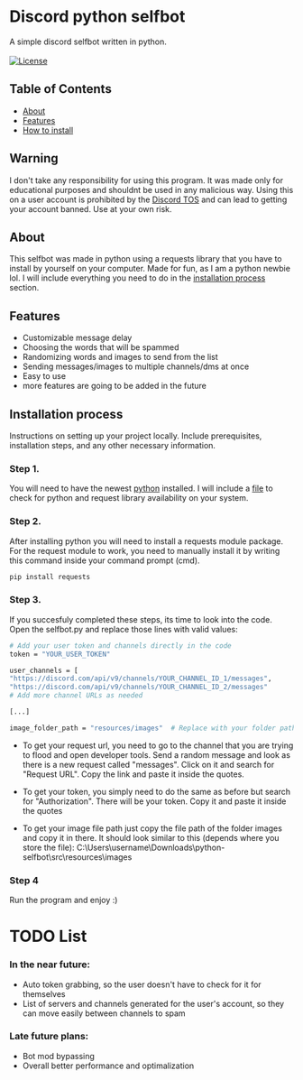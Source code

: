 
# Discord python selfbot

A simple discord selfbot written in python.<br><br>
[![License](https://img.shields.io/badge/license-GPL--3.0-blue.svg)](LICENSE) 


## Table of Contents

- [About](#about)
- [Features](#features)
- [How to install](#installation-process)

## Warning

I don't take any responsibility for using this program. It was made only for educational purposes and shouldnt be used in any malicious way. Using this on a user account is prohibited by the [Discord TOS](https://discord.com/terms) and can lead to getting your account banned. Use at your own risk.

## About

This selfbot was made in python using a requests library that you have to install by yourself on your computer. Made for fun, as I am a python newbie lol. I will include everything you need to do in the [installation process](#installation-process) section.

## Features

- Customizable message delay
- Choosing the words that will be spammed
- Randomizing words and images to send from the list
- Sending messages/images to multiple channels/dms at once
- Easy to use
- more features are going to be added in the future

## Installation process

Instructions on setting up your project locally. Include prerequisites, installation steps, and any other necessary information.

<h3>Step 1.</h3>

You will need to have the newest [python](https://www.python.org/downloads/) installed.
I will include a [file](https://github.com/owaii/python-selfbot/blob/selfbot/src/resources/dependenciesCheck.bat) to check for python and request library availability on your system.

<h3>Step 2.</h3>

After installing python you will need to install a requests module package. For the request module to work, you need to manually install it by writing this command inside your command prompt (cmd).

```bash
pip install requests
```   
  
<h3>Step 3.</h3>

If you succesfuly completed these steps, its time to look into the code. Open the selfbot.py and replace those lines with valid values:
```bash
# Add your user token and channels directly in the code
token = "YOUR_USER_TOKEN"

user_channels = [
"https://discord.com/api/v9/channels/YOUR_CHANNEL_ID_1/messages",
"https://discord.com/api/v9/channels/YOUR_CHANNEL_ID_2/messages"
# Add more channel URLs as needed

[...]

image_folder_path = "resources/images"  # Replace with your folder path

```
- To get your request url, you need to go to the channel that you are trying to flood and open developer tools. Send a random message and look as there is a new request called "messages". Click on it and search for "Request URL". Copy the link and paste it inside the quotes.

- To get your token, you simply need to do the same as before but search for "Authorization". There will be your token.  Copy it and paste it inside the quotes

- To get your image file path just copy the file path of the folder images and copy it in there. It should look similar to this (depends where you store the file): C:\Users\username\Downloads\python-selfbot\src\resources\images

<h3>Step 4</h3>

Run the program and enjoy :)

# TODO List

<!-- TODO List -->

<h3>In the near future:</h3>
<ul>
  <li>Auto token grabbing, so the user doesn't have to check for it for themselves</li>
  <li>List of servers and channels generated for the user's account, so they can move easily between channels to spam</li>
</ul>

<h3>Late future plans:</h3>
<ul>
  <li>Bot mod bypassing</li>
  <li>Overall better performance and optimalization</li>
</ul>

